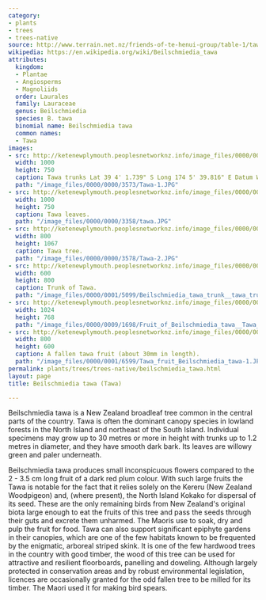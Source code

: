 ```yaml
---
category:
- plants
- trees
- trees-native
source: http://www.terrain.net.nz/friends-of-te-henui-group/table-1/tawa.html
wikipedia: https://en.wikipedia.org/wiki/Beilschmiedia_tawa
attributes:
  kingdom:
  - Plantae
  - Angiosperms
  - Magnoliids
  order: Laurales
  family: Lauraceae
  genus: Beilschmiedia
  species: B. tawa
  binomial name: Beilschmiedia tawa
  common names:
  - Tawa
images:
- src: http://ketenewplymouth.peoplesnetworknz.info/image_files/0000/0000/3573/Tawa-1.JPG
  width: 1000
  height: 750
  caption: Tawa trunks Lat 39 4' 1.739" S Long 174 5' 39.816" E Datum WGS 84
  path: "/image_files/0000/0000/3573/Tawa-1.JPG"
- src: http://ketenewplymouth.peoplesnetworknz.info/image_files/0000/0000/3358/tawa.JPG
  width: 1000
  height: 750
  caption: Tawa leaves.
  path: "/image_files/0000/0000/3358/tawa.JPG"
- src: http://ketenewplymouth.peoplesnetworknz.info/image_files/0000/0000/3578/Tawa-2.JPG
  width: 800
  height: 1067
  caption: Tawa tree.
  path: "/image_files/0000/0000/3578/Tawa-2.JPG"
- src: http://ketenewplymouth.peoplesnetworknz.info/image_files/0000/0001/5099/Beilschmiedia_tawa_trunk__tawa_trunk-3.JPG
  width: 600
  height: 800
  caption: Trunk of Tawa.
  path: "/image_files/0000/0001/5099/Beilschmiedia_tawa_trunk__tawa_trunk-3.JPG"
- src: http://ketenewplymouth.peoplesnetworknz.info/image_files/0000/0009/1698/Fruit_of_Beilschmiedia_tawa__Tawa_.jpg
  width: 1024
  height: 768
  path: "/image_files/0000/0009/1698/Fruit_of_Beilschmiedia_tawa__Tawa_.jpg"
- src: http://ketenewplymouth.peoplesnetworknz.info/image_files/0000/0001/6599/Tawa_fruit_Beilschmiedia_tawa-1.JPG
  width: 800
  height: 600
  caption: A fallen tawa fruit (about 30mm in length).
  path: "/image_files/0000/0001/6599/Tawa_fruit_Beilschmiedia_tawa-1.JPG"
permalink: plants/trees/trees-native/beilschmiedia_tawa.html
layout: page
title: Beilschmiedia tawa (Tawa)

---
```

Beilschmiedia tawa is a New Zealand broadleaf tree common in the central parts of the country. Tawa is often the dominant canopy species in lowland forests in the North Island and northeast of the South Island. Individual specimens may grow up to 30 metres or more in height with trunks up to 1.2 metres in diameter, and they have smooth dark bark. Its leaves are willowy green and paler underneath.

Beilschmiedia tawa produces small inconspicuous flowers compared to the 2 - 3.5 cm long fruit of a dark red plum colour. With such large fruits the Tawa is notable for the fact that it relies solely on the Kereru (New Zealand Woodpigeon) and, (where present), the North Island Kokako for dispersal of its seed. These are the only remaining birds from New Zealand's original biota large enough to eat the fruits of this tree and pass the seeds through their guts and excrete them unharmed.
The Maoris use to soak, dry and pulp the fruit for food. 
Tawa can also support significant epiphyte gardens in their canopies, which are one of the few habitats known to be frequented by the enigmatic, arboreal striped skink. It is one of the few hardwood trees in the country with good timber, the wood of this tree can be used for attractive and resilient floorboards, panelling and doweling. Although largely protected in conservation areas and by robust environmental legislation, licences are occasionally granted for the odd fallen tree to be milled for its timber. The Maori used it for making bird spears.
